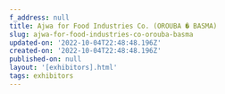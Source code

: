 ```yaml
---
f_address: null
title: Ajwa for Food Industries Co. (OROUBA � BASMA)
slug: ajwa-for-food-industries-co-orouba-basma
updated-on: '2022-10-04T22:48:48.196Z'
created-on: '2022-10-04T22:48:48.196Z'
published-on: null
layout: '[exhibitors].html'
tags: exhibitors
---
```



